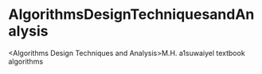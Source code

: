 # AlgorithmsDesignTechniquesandAnalysis
&lt;Algorithms Design Techniques and Analysis>M.H. a1suwaiyel textbook algorithms 
